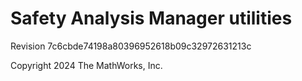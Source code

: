 # Safety Analysis Manager utilities
Revision 7c6cbde74198a80396952618b09c32972631213c

Copyright 2024 The MathWorks, Inc.
